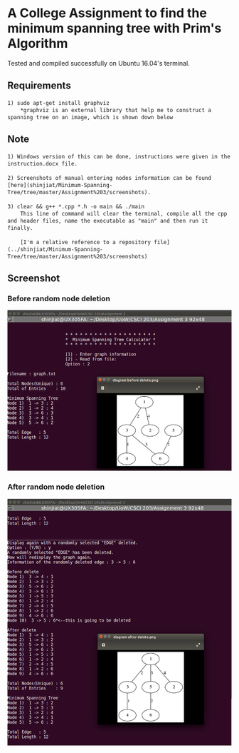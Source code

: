 # A College Assignment to find the minimum spanning tree with Prim's Algorithm
Tested and compiled successfully on Ubuntu 16.04's terminal.

## Requirements
    1) sudo apt-get install graphviz 
        *graphviz is an external library that help me to construct a spanning tree on an image, which is shown down below
    

    
    
## Note
    1) Windows version of this can be done, instructions were given in the instruction.docx file.
    
    2) Screenshots of manual entering nodes information can be found [here](shinjiat/Minimum-Spanning-Tree/tree/master/Assignment%203/screenshots).
    
    3) clear && g++ *.cpp *.h -o main && ./main
        This line of command will clear the terminal, compile all the cpp and header files, name the executable as "main" and then run it finally.
        
        [I'm a relative reference to a repository file](../shinjiat/Minimum-Spanning-Tree/tree/master/Assignment%203/screenshots)

## Screenshot
### Before random node deletion
![image](https://github.com/shinjiat/Minimum-Spanning-Tree/blob/master/Assignment%203/screenshots/read%20from%20file%201.png?raw=true)


### After random node deletion
![image](https://github.com/shinjiat/Minimum-Spanning-Tree/blob/master/Assignment%203/screenshots/read%20from%20file%202.png?raw=true)

